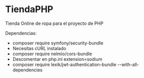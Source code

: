 # TiendaPHP
Tienda Online de ropa para el proyecto de PHP

Dependencias:
- composer require symfony/security-bundle
- Necesitas cURL instalado
- composer require nelmio/cors-bundle
- Descomentar en php.ini extension=sodium
- composer require lexik/jwt-authentication-bundle --with-all-dependencies

